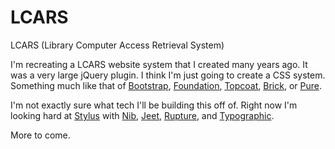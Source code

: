 LCARS
=====

LCARS (Library Computer Access Retrieval System)

I'm recreating a LCARS website system that I created many years ago. It was a very large jQuery plugin. I think I'm just going to create a CSS system. Something much like that of [Bootstrap](http://getbootstrap.com/), [Foundation](http://foundation.zurb.com/), [Topcoat](http://topcoat.io/), [Brick](http://mozilla.github.io/brick/index.html), or [Pure](http://purecss.io/).

I'm not exactly sure what tech I'll be building this off of. Right now I'm looking hard at [Stylus](http://learnboost.github.io/stylus/) with [Nib](https://github.com/visionmedia/nib), [Jeet](https://github.com/mojotech/jeet), [Rupture](https://github.com/jenius/rupture), and [Typographic](https://github.com/corysimmons/typographic).

More to come.
